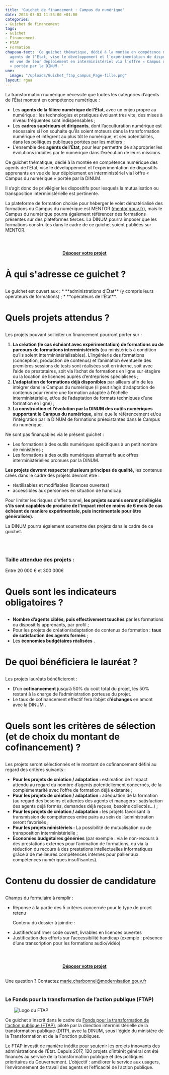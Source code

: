 ```yaml
---
title: 'Guichet de financement : Campus du numérique'
date: 2023-03-03 11:53:00 +01:00
categories:
- Guichet de financement
tags:
- Guichet
- Financement
- FTAP
- Formation
chapeau-text: 'Ce guichet thématique, dédié à la montée en compétence numérique des
  agents de l’État, vise le développement et l’expérimentation de dispositifs apprenants
  en vue de leur déploiement en interministériel via l’offre « Campus du Numérique
  » portée par la DINUM. '
une:
  image: "/uploads/Guichet_ftap_campus_Page-fille.png"
layout: rgaa
---
```


La transformation numérique nécessite que toutes les catégories d’agents de l’État montent en compétence numérique :
* Les **agents de la filière numérique de l’État**, avec un enjeu propre au numérique : les technologies et pratiques évoluant très vite, des mises à niveau fréquentes sont indispensables ;
* Les **cadres supérieurs et dirigeants**, dont l’acculturation numérique est nécessaire si l’on souhaite qu’ils soient moteurs dans la transformation numérique et intègrent au plus tôt le numérique, et ses potentialités, dans les politiques publiques portées par les métiers ;
* L’ensemble des **agents de l’État**, pour leur permettre de s’approprier les évolutions induites par le numérique dans l’exécution de leurs missions.

Ce guichet thématique, dédié à la montée en compétence numérique des agents de l’État, vise le développement et l’expérimentation de dispositifs apprenants en vue de leur déploiement en interministériel via l’offre « Campus du numérique » portée par la DINUM. 

Il s’agit donc de privilégier les dispositifs pour lesquels la mutualisation ou transposition interministérielle est pertinente.

La plateforme de formation choisie pour héberger le volet dématérialisé des formations du Campus du numérique est MENTOR ([mentor.gouv.fr](https://mentor.gouv.fr "https://mentor.gouv.fr - Lien externe")), mais le Campus du numérique pourra également référencer des formations présentes sur des plateformes tierces. La DINUM pourra imposer que  les formations construites dans le cadre de ce guichet soient publiées sur MENTOR.

<div align="center" style="margin-bottom: 30px; margin-top: 4em;"><a href="https://www.demarches-simplifiees.fr/commencer/guichet-campus-du-numerique" class="button" title="Déposer votre projet - Lien externe"><b>Déposer votre projet</b></a></div>

<h1 style="margin-bottom: 1em; margin-top: 1.5em" class="h2">À qui s'adresse ce guichet&nbsp;?</h1>
Le guichet est ouvert aux :
* **administrations d’État** (y compris leurs opérateurs de formations) ;
* **opérateurs de l’État**.

<h1 style="margin-bottom: 1em; margin-top: 1.5em" class="h2">Quels projets attendus ?</h1>
<p>Les projets pouvant solliciter un financement pourront porter sur :</p>
<ol>
<li><strong>La création (le cas échéant avec expérimentation) de formations ou de parcours de formations interministériels</strong> (ou ministériels à condition qu’ils soient interministérialisables). L’ingénierie des formations (conception, production de contenus) et l’animation éventuelle des premières sessions de tests sont réalisées soit en interne, soit avec l’aide de prestataires, soit via l’achat de formations en ligne sur étagère ou la location de licences auprès d’entreprises spécialisées ;</li>
<li><strong>L’adaptation de formations déjà disponibles</strong> par ailleurs afin de les intégrer dans le Campus du numérique (il peut s’agir d’adaptation de contenus pour rendre une formation adaptée à l’échelle interministérielle, et/ou de l’adaptation de formats techniques d’une formation en ligne) ;</li>
<li><strong>La construction et l’évolution par la DINUM des outils numériques supportant le Campus du numérique,</strong> ainsi que le référencement et/ou l’intégration par la DINUM de formations préexistantes dans le Campus du numérique.</li>
</ol> 
<p>Ne sont pas finançables via le présent guichet :</p>
<ul>
<li>Les formations à des outils numériques spécifiques à un petit nombre de ministères ;</li>
<li>Les formations à des outils numériques alternatifs aux offres interministérielles promues par la DINUM.</li>
</ul>
<p><strong>Les projets devront respecter plusieurs principes de qualité,</strong> les contenus créés dans le cadre des projets devront être :</p>
<ul><li>réutilisables et modifiables (licences ouvertes)</li>
<li>accessibles aux personnes en situation de handicap.</li></ul>

<p>Pour limiter les risques d'effet tunnel, <strong>les projets soumis seront privilégiés s’ils sont capables de produire de l'impact réel en moins de 6 mois (le cas échéant de manière expérimentale, puis incrémentale pour être généralisés).</strong></p>
<p>La DINUM pourra également soumettre des projets dans le cadre de ce guichet.</p>
<br>
<br>

<h3>Taille attendue des projets :</h3>
Entre 20 000 € et 300 000€

<h1 style="margin-bottom: 1em; margin-top: 1.5em" class="h2">Quels sont les indicateurs obligatoires ?</h1>
<ul> <li><strong>Nombre d’agents ciblés, puis effectivement touchés</strong> par les formations ou dispositifs apprenants,  par profil  ;</li> <li>Pour les projets de création/adaptation de contenus de formation : <strong>taux de satisfaction des agents formés</strong> ;</li> <li>Les <strong>économies budgétaires réalisées</strong>&nbsp;.</li></ul>



<h1 style="margin-bottom: 1em; margin-top: 1.5em" class="h2">De quoi bénéficiera le lauréat ?</h1>

Les projets lauréats bénéficieront :
<ul> <li>D’un <strong>cofinancement</strong> jusqu’à 50% du coût total du projet, les 50% restant à la charge de l’administration porteuse du projet.</li> <li>Le taux de cofinancement effectif fera l’objet d’<strong>échanges</strong> en amont avec la DINUM&nbsp;.</li></ul>

<h1 style="margin-bottom: 1em; margin-top: 1.5em" class="h2">Quels sont les critères de sélection (et de choix du montant de cofinancement) ?</h1>
<p>Les projets seront sélectionnés et le montant de cofinancement défini au regard des critères suivants :</p>
<ul><li><strong>Pour les projets de création / adaptation :</strong> estimation de l’impact attendu au regard du nombre d’agents potentiellement concernés, de la complémentarité avec l’offre de formation déjà existante ;</li>
<li><strong>Pour les projets de création / adaptation :</strong> adéquation de la formation (au regard des besoins et attentes des agents et managers : satisfaction des agents déjà formés, demandes déjà reçues, besoins collectés…) ;</li>
<li><strong>Pour les projets de création / adaptation :</strong> les projets favorisant la transmission de compétences entre pairs au sein de l’administration seront favorisés ;</li>
<li><strong>Pour les projets ministériels :</strong> La possibilité de mutualisation ou de transposition interministérielle ; </li>
<li><strong>Économies budgétaires générées</strong> (par exemple : via le non-recours à des prestations externes pour l’animation de formations, ou via la réduction du recours à des prestations intellectuelles informatiques grâce à de meilleures compétences internes pour pallier aux compétences numériques insuffisantes).</li>
</ul>

<h1 style="margin-bottom: 1em; margin-top: 1.5em" class="h2">Contenu du dossier de candidature</h1>
Champs du formulaire à remplir :
<ul><li>Réponse à la partie des 5 critères concernée pour le type de projet retenu</li>
<p>Contenu du dossier à joindre :
<li>Justifier/confirmer code ouvert, livrables en licences ouvertes</li>
<li>Justification des efforts sur l’accessibilité handicap (exemple : présence d’une transcription pour les formations audio/vidéo)</li></ul>


<div align="center" style="margin-bottom: 30px; margin-top: 4em;"><a href="https://www.demarches-simplifiees.fr/commencer/guichet-campus-du-numerique" class="button" title="Déposer votre projet - Lien externe"><b>Déposer votre projet</b></a></div>


<p style="margin-bottom: 2em; margin-top: 2em;">Une question ? Contactez <a href="mailto:marie.charbonnel@modernisation.gouv.fr">marie.charbonnel@modernisation.gouv.fr</a>


<div class="encadre noir" style="margin-bottom:40px"><h3 style="margin-top: 40px;">Le Fonds pour la transformation de l’action publique (FTAP)</h3>
<figure class="image-left" style="width: 30%; margin-right: 1em; margin-left: 2em;"> 
<img src="/uploads/logo_FTAP_RVB.jpg" alt="Logo du FTAP">
</figure><p>Ce guichet s'inscrit dans le cadre du <a href="https://www.modernisation.gouv.fr/transformer-laction-publique/fonds-pour-la-transformation-de-laction-publique" title="Fonds pour la transformation de l'action publique (FTAP) - Lien externe">Fonds pour la transformation de l'action publique (FTAP)</a>, piloté par la direction interministérielle de la transformation publique (DITP), avec la DINUM, sous l'égide du ministère de la Transformation et de la Fonction publiques.</p><p style="margin-bottom: 0.5em">Le FTAP investit de manière inédite pour soutenir les projets innovants des administrations de l’État. Depuis 2017, 120 projets d’intérêt général ont été financés au service de la transformation publique et des politiques prioritaires du Gouvernement. L’objectif : améliorer le service aux usagers, l’environnement de travail des agents et l’efficacité de l’action publique.</p>
</div>